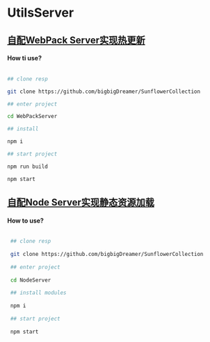 # UtilsServer

## [自配WebPack Server实现热更新](./WebPackServer)

#### How ti use?

```bash

## clone resp

git clone https://github.com/bigbigDreamer/SunflowerCollection

## enter project

cd WebPackServer

## install

npm i

## start project

npm run build

npm start
 ```

## [自配Node Server实现静态资源加载](./NodeServer)

#### How to use?

```bash

 ## clone resp
 
 git clone https://github.com/bigbigDreamer/SunflowerCollection
 
 ## enter project
 
 cd NodeServer
 
 ## install modules
 
 npm i 
 
 ## start project
 
 npm start
```
